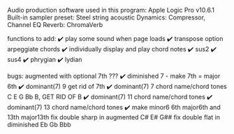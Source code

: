 Audio production software used in this program:
    Apple Logic Pro v10.6.1
        Built-in sampler preset: Steel string acoustic
        Dynamics: Compressor, Channel EQ
        Reverb: ChromaVerb

functions to add:
 ✔️ play some sound when page loads
 ✔️ transpose option
  arpeggiate chords
 ✔️ individually display and play chord notes
 ✔️ sus2
 ✔️ sus4
 ✔️ phrygian
 ✔️ lydian

bugs:
    augmented with optional 7th ???
  ✔️ diminished 7 - make 7th = major 6th 
  ✔️ dominant(7) 9 get rid of 7th
  ✔️ dominant(7) 7 chord name/chord tones C E G Bb B, GET RID OF B
  ✔️ dominant(7) 11 chord name/chord tones 
  ✔️  dominant(7) 13 chord name/chord tones 
  ✔️ make minor6 6th major6th and 13th major13th
    fix double sharp in augmented C# E# G##
    fix double flat in diminished Eb Gb Bbb


